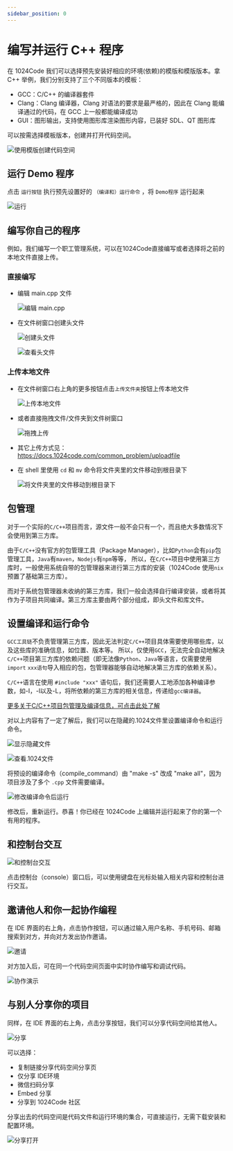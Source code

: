 ```yaml
---
sidebar_position: 0
---
```




# 编写并运行 C++ 程序

在 1024Code 我们可以选择预先安装好相应的环境(依赖)的模版和模版版本。拿 C++ 举例，我们分别支持了三个不同版本的模板：

- GCC：C/C++ 的编译器套件
- Clang：Clang 编译器，Clang 对语法的要求是最严格的，因此在 Clang 能编译通过的代码，在 GCC 上一般都能编译成功
- GUI：图形输出，支持使用图形库渲染图形内容，已装好 SDL、QT 图形库

可以按需选择模板版本，创建并打开代码空间。

![使用模版创建代码空间](https://1024-staging-1258723534.cos.ap-guangzhou.myqcloud.com/doc_assets/%E4%BD%BF%E7%94%A8%E6%A8%A1%E6%9D%BF.png)


## 运行 Demo 程序

点击 `运行按钮` 执行预先设置好的 `（编译和）运行命令` ，将 `Demo程序` 运行起来

![运行](https://1024-staging-1258723534.cos.ap-guangzhou.myqcloud.com/doc_assets/5401666077814_.pic.jpg)


## 编写你自己的程序

例如，我们编写一个职工管理系统，可以在1024Code直接编写或者选择将之前的本地文件直接上传。

### 直接编写

- 编辑 main.cpp 文件
  
  ![编辑 main.cpp](https://1024-staging-1258723534.cos.ap-guangzhou.myqcloud.com/doc_assets/editmaincpp.png)
  
- 在文件树窗口创建头文件

  ![创建头文件](https://1024-staging-1258723534.cos.ap-guangzhou.myqcloud.com/doc_assets/%E5%88%9B%E5%BB%BA%E5%A4%B4%E6%96%87%E4%BB%B6.png)

  ![查看头文件](https://1024-staging-1258723534.cos.ap-guangzhou.myqcloud.com/doc_assets/%E6%9F%A5%E7%9C%8B%E5%A4%B4%E6%96%87%E4%BB%B6.png)


### 上传本地文件

- 在文件树窗口右上角的更多按钮点击`上传文件夹`按钮上传本地文件
  
  ![上传本地文件](https://1024-staging-1258723534.cos.ap-guangzhou.myqcloud.com/doc_assets/gif-04.gif)

- 或者直接拖拽文件/文件夹到文件树窗口

  ![拖拽上传](https://1024-staging-1258723534.cos.ap-guangzhou.myqcloud.com/doc_assets/gif-02.gif)

- 其它上传方式见：https://docs.1024code.com/common_problem/uploadfile

- 在 shell 里使用 `cd` 和 `mv` 命令将文件夹里的文件移动到根目录下

  ![将文件夹里的文件移动到根目录下](https://1024-staging-1258723534.cos.ap-guangzhou.myqcloud.com/doc_assets/WX20221018-165224%402x.png)
  
  
## 包管理

对于一个实际的`C/C++`项目而言，源文件一般不会只有一个，而且绝大多数情况下会使用到第三方库。 

由于`C/C++`没有官方的包管理工具（Package Manager），比如`Python`会有`pip`包管理工具，`Java`有`maven`，`Nodejs`有`npm`等等， 所以，在`C/C++`项目中使用第三方库时，一般使用系统自带的包管理器来进行第三方库的安装（1024Code 使用`nix`预置了基础第三方库）。

而对于系统包管理器未收纳的第三方库，我们一般会选择自行编译安装，或者将其作为子项目共同编译。第三方库主要由两个部分组成，即头文件和库文件。 

## 设置编译和运行命令

`GCC工具链`不负责管理第三方库，因此无法判定`C/C++`项目具体需要使用哪些库，以及这些库的准确信息，如位置、版本等。 所以，仅使用`GCC`，无法完全自动地解决`C/C++`项目第三方库的依赖问题（即无法像`Python`、`Java`等语言，仅需要使用`import` `xxx语句`导入相应的包，包管理器能够自动地解决第三方库的依赖关系）。 

`C/C++`语言在使用 `#include "xxx"` 语句后，我们还需要人工地添加各种编译参数，如-I，-l以及-L，将所依赖的第三方库的相关信息，传递给`gcc编译器`。

[更多关于C/C++项目包管理及编译信息，可点击此处了解](https://zhuanlan.zhihu.com/p/342151242)


对以上内容有了一定了解后，我们可以在隐藏的.1024文件里设置编译命令和运行命令。

![显示隐藏文件](https://1024-staging-1258723534.cos.ap-guangzhou.myqcloud.com/doc_assets/5421666083446_.pic.jpg)

![查看.1024文件](https://1024-staging-1258723534.cos.ap-guangzhou.myqcloud.com/doc_assets/5431666083541_.pic.jpg)

将预设的编译命令（compile_command）由 "make -s" 改成 "make all"，因为项目涉及了多个 `.cpp` 文件需要编译。 

![修改编译命令后运行](https://1024-staging-1258723534.cos.ap-guangzhou.myqcloud.com/doc_assets/gif-03.gif)

修改后，重新运行。恭喜！你已经在 1024Code 上编辑并运行起来了你的第一个有用的程序。

## 和控制台交互

![和控制台交互](https://1024-staging-1258723534.cos.ap-guangzhou.myqcloud.com/doc_assets/gif-05.gif)

点击控制台（console）窗口后，可以使用键盘在光标处输入相关内容和控制台进行交互。

## 邀请他人和你一起协作编程

在 IDE 界面的右上角，点击协作按钮，可以通过输入用户名称、手机号码、邮箱搜索到对方，并向对方发出协作邀请。

![邀请](https://1024-staging-1258723534.cos.ap-guangzhou.myqcloud.com/doc_assets/%E9%82%80%E8%AF%B7.png)

对方加入后，可在同一个代码空间页面中实时协作编写和调试代码。

![协作演示](https://1024-staging-1258723534.cos.ap-guangzhou.myqcloud.com/doc_assets/gif-06-2.gif)

## 与别人分享你的项目

同样，在 IDE 界面的右上角，点击分享按钮，我们可以分享代码空间给其他人。

![分享](https://1024-staging-1258723534.cos.ap-guangzhou.myqcloud.com/doc_assets/%E5%88%86%E4%BA%AB.png)

可以选择：
- 复制链接分享代码空间分享页
- 仅分享 IDE环境
- 微信扫码分享
- Embed 分享
- 分享到 1024Code 社区

分享出去的代码空间是代码文件和运行环境的集合，可直接运行，无需下载安装和配置环境。

![分享打开](https://1024-staging-1258723534.cos.ap-guangzhou.myqcloud.com/doc_assets/gif-01.gif)



